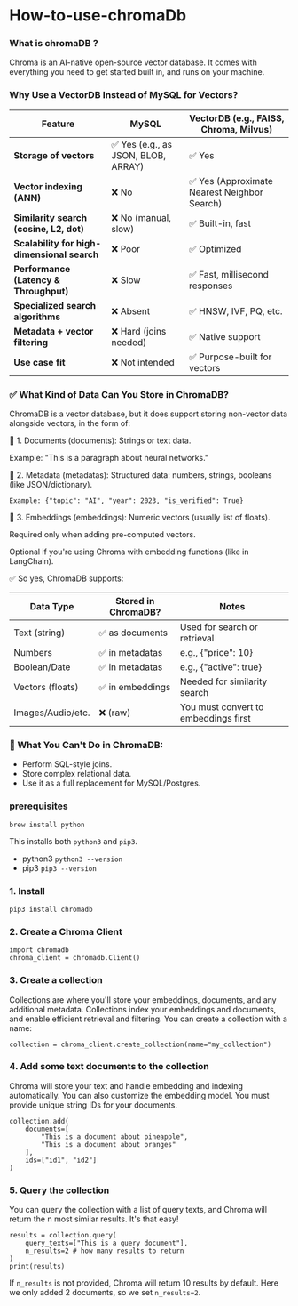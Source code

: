 # How-to-use-chromaDb

### What is chromaDB ?
Chroma is an AI-native open-source vector database. It comes with everything you need to get started built in, and runs on your machine. 

### Why Use a VectorDB Instead of MySQL for Vectors?

| Feature                                     | MySQL                              | VectorDB (e.g., FAISS, Chroma, Milvus)      |
| ------------------------------------------- | ---------------------------------- | ------------------------------------------- |
| **Storage of vectors**                      | ✅ Yes (e.g., as JSON, BLOB, ARRAY) | ✅ Yes                                       |
| **Vector indexing (ANN)**                   | ❌ No                               | ✅ Yes (Approximate Nearest Neighbor Search) |
| **Similarity search (cosine, L2, dot)**     | ❌ No (manual, slow)                | ✅ Built-in, fast                            |
| **Scalability for high-dimensional search** | ❌ Poor                             | ✅ Optimized                                 |
| **Performance (Latency & Throughput)**      | ❌ Slow                             | ✅ Fast, millisecond responses               |
| **Specialized search algorithms**           | ❌ Absent                           | ✅ HNSW, IVF, PQ, etc.                       |
| **Metadata + vector filtering**             | ❌ Hard (joins needed)              | ✅ Native support                            |
| **Use case fit**                            | ❌ Not intended                     | ✅ Purpose-built for vectors                 |


### ✅ What Kind of Data Can You Store in ChromaDB?
ChromaDB is a vector database, but it does support storing non-vector data alongside vectors, in the form of:

🔹 1. Documents (documents):
Strings or text data.

Example: "This is a paragraph about neural networks."

🔹 2. Metadata (metadatas):
Structured data: numbers, strings, booleans (like JSON/dictionary).

`Example: {"topic": "AI", "year": 2023, "is_verified": True}`

🔹 3. Embeddings (embeddings):
Numeric vectors (usually list of floats).

Required only when adding pre-computed vectors.

Optional if you're using Chroma with embedding functions (like in LangChain).

✅ So yes, ChromaDB supports:

| Data Type                                   | Stored in ChromaDB?                | Notes                                      |
| ------------------------------------------- | ---------------------------------- | ------------------------------------------- |
| Text (string)                    | ✅ as documents |    Used for search or retrieval                               |
| Numbers                  | 	✅ in metadatas                          | e.g., {"price": 10} |
|Boolean/Date    | 	✅ in metadatas              | e.g., {"active": true}                  |
| Vectors (floats) | 	✅  in embeddings                        | Needed for similarity search                       |
| Images/Audio/etc.      | ❌ (raw)                           | You must convert to embeddings first         |


### 🚫 What You Can't Do in ChromaDB:
- Perform SQL-style joins.
- Store complex relational data.
- Use it as a full replacement for MySQL/Postgres.



### prerequisites
```
brew install python
```
This installs both `python3` and `pip3`.
-  python3  ```python3 --version```
-  pip3 ```pip3 --version```

### 1. Install
```
pip3 install chromadb             
```

### 2. Create a Chroma Client
```
import chromadb
chroma_client = chromadb.Client()   
```

### 3.  Create a collection
Collections are where you'll store your embeddings, documents, and any additional metadata. Collections index your
embeddings and documents, and enable efficient retrieval and filtering. You can create a collection with a name:
```
collection = chroma_client.create_collection(name="my_collection")          
```

### 4. Add some text documents to the collection
Chroma will store your text and handle embedding and indexing automatically. You can also customize the embedding model. 
You must provide unique string IDs for your documents.
```
collection.add(
    documents=[
        "This is a document about pineapple",
        "This is a document about oranges"
    ],
    ids=["id1", "id2"]
)
```

### 5. Query the collection
You can query the collection with a list of query texts, and Chroma will return the n most similar results. It's that easy!
```
results = collection.query(
    query_texts=["This is a query document"], 
    n_results=2 # how many results to return
)
print(results)
```
If `n_results` is not provided, Chroma will return 10 results by default. Here we only added 2 documents, so we set `n_results=2`.
